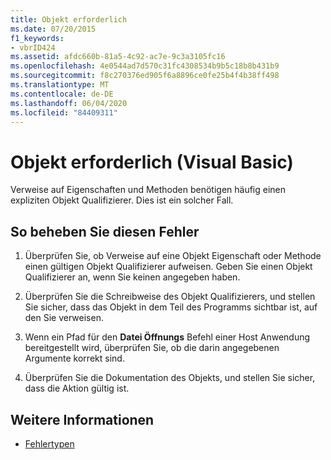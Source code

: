 ```yaml
---
title: Objekt erforderlich
ms.date: 07/20/2015
f1_keywords:
- vbrID424
ms.assetid: afdc660b-81a5-4c92-ac7e-9c3a3105fc16
ms.openlocfilehash: 4e0544ad7d570c31fc4308534b9b5c18b8b431b9
ms.sourcegitcommit: f8c270376ed905f6a8896ce0fe25b4f4b38ff498
ms.translationtype: MT
ms.contentlocale: de-DE
ms.lasthandoff: 06/04/2020
ms.locfileid: "84409311"
---
```

# <a name="object-required-visual-basic"></a>Objekt erforderlich (Visual Basic)
Verweise auf Eigenschaften und Methoden benötigen häufig einen expliziten Objekt Qualifizierer. Dies ist ein solcher Fall.  
  
## <a name="to-correct-this-error"></a>So beheben Sie diesen Fehler  
  
1. Überprüfen Sie, ob Verweise auf eine Objekt Eigenschaft oder Methode einen gültigen Objekt Qualifizierer aufweisen. Geben Sie einen Objekt Qualifizierer an, wenn Sie keinen angegeben haben.  
  
2. Überprüfen Sie die Schreibweise des Objekt Qualifizierers, und stellen Sie sicher, dass das Objekt in dem Teil des Programms sichtbar ist, auf den Sie verweisen.  
  
3. Wenn ein Pfad für den **Datei Öffnungs** Befehl einer Host Anwendung bereitgestellt wird, überprüfen Sie, ob die darin angegebenen Argumente korrekt sind.  
  
4. Überprüfen Sie die Dokumentation des Objekts, und stellen Sie sicher, dass die Aktion gültig ist.  
  
## <a name="see-also"></a>Weitere Informationen

- [Fehlertypen](../../programming-guide/language-features/error-types.md)
